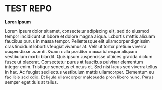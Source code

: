 
# TEST REPO
**Loren Ipsum**

Lorem ipsum dolor sit amet, consectetur adipiscing elit, sed do eiusmod tempor incididunt ut labore et dolore magna aliqua. Lobortis mattis aliquam faucibus purus in massa tempor. Pellentesque elit ullamcorper dignissim cras tincidunt lobortis feugiat vivamus at. Velit ut tortor pretium viverra suspendisse potenti. Quam nulla porttitor massa id neque aliquam vestibulum morbi blandit. Quis ipsum suspendisse ultrices gravida dictum fusce ut placerat. Consectetur purus ut faucibus pulvinar elementum integer enim. Tristique senectus et netus et. Sed nisi lacus sed viverra tellus in hac. Ac feugiat sed lectus vestibulum mattis ullamcorper. Elementum eu facilisis sed odio. Et ligula ullamcorper malesuada proin libero nunc. Purus semper eget duis at tellus.
